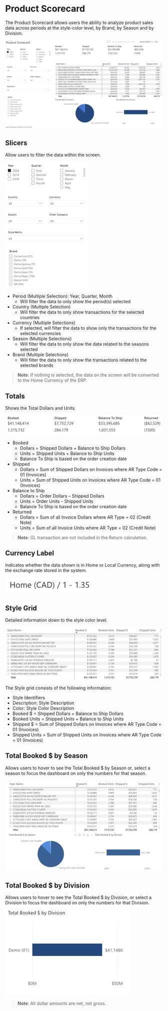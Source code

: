 # Product Scorecard

The Product Scorecard allows users the ability to analyze product sales data across periods at the style-color level, by Brand, by Season and by Division.

![Image](../assets/img/sales-product-scorecard.png)

## Slicers

Allow users to filter the data within the screen.

![Image](../assets/img/sales-product-scorecard-slicers-264x404.png)

* Period (Multiple Selection): Year, Quarter, Month
  * Will filter the data to only show the period(s) selected
* Country (Multiple Selection)
  * Will filter the data to only show transactions for the selected countries
* Currency (Multiple Selections)
  * If selected, will filter the data to show only the transactions for the selected currencies
* Season (Multiple Selections)
  * Will filter the data to only show the data related to the seasons selected
* Brand (Multiple Selections)
  * Will filter the data to only show the transactions related to the selected brands

> **Note**: If nothing is selected, the data on the screen will be converted to the Home Currency of the ERP.

## Totals

Shows the Total Dollars and Units.

![Image](../assets/img/sales-product-scorecard-totals.png)

* Booked
  * Dollars = Shipped Dollars + Balance to Ship Dollars
  * Units = Shipped Units + Balance to Ship Units
  * Balance To Ship is based on the order creation date
* Shipped
  * Dollars = Sum of Shipped Dollars on Invoices where AR Type Code = 01 (Invoices)
  * Units = Sum of Shipped Units on Invoices where AR Type Code = 01 (Invoices)
* Balance to Ship
  * Dollars = Order Dollars – Shipped Dollars
  * Units = Order Units – Shipped Units
  * Balance To Ship is based on the order creation date
* Returned
  * Dollars = Sum of all Invoice Dollars where AR Type = 02 (Credit Note)
  * Units = Sum of all Invoice Units where AR Type = 02 (Credit Note)

> **Note**: GL transaction are not included in the Return calculation.

## Currency Label

Indicates whether the data shown is in Home or Local Currency, along with the exchange rate stored in the system.

![Image](../assets/img/sales-product-scorecard-currency.png)

## Style Grid

Detailed information down to the style color level.

![Image](../assets/img/sales-product-scorecard-style.gif)

The Style grid consists of the following information:

* Style Identifiers
* Description: Style Description
* Color: Style Color Description
* Booked $ = Shipped Dollars + Balance to Ship Dollars
* Booked Units = Shipped Units + Balance to Ship Units
* Shipped $ = Sum of Shipped Dollars on Invoices where AR Type Code = 01 (Invoices)
* Shipped Units = Sum of Shipped Units on Invoices where AR Type Code = 01 (Invoices)

## Total Booked $ by Season

Allows users to hover to see the Total Booked $ by Season or, select a season to focus the dashboard on only the numbers for that season.

![Image](../assets/img/sales-product-scorecard-booked-by-season.gif)

## Total Booked $ by Division

Allows users to hover to see the Total Booked $ by Division, or select a Division to focus the dashboard on only the numbers for that Division.

![Image](../assets/img/sales-product-scorecard-booked-by-division-400x274.png)

> **Note**: All dollar amounts are net, not gross.

